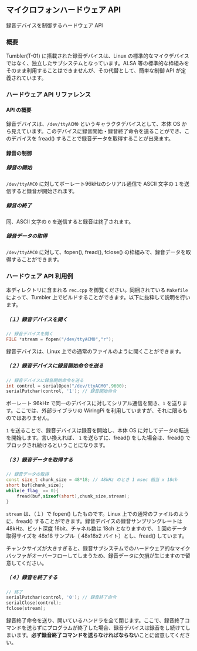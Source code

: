 ## マイクロフォンハードウェア API

録音デバイスを制御するハードウェア API

### 概要

Tumbler(T-01) に搭載された録音デバイスは、Linux の標準的なマイクデバイスではなく、独立したサブシステムとなっています。ALSA 等の標準的な枠組みをそのまま利用することはできませんが、その代替として、簡単な制御 API が定義されています。

### ハードウェア API リファレンス

#### API の概要

録音デバイスは、`/dev/ttyACM0` というキャラクタデバイスとして、本体 OS から見えています。このデバイスに録音開始・録音終了命令を送ることができ、このデバイスを fread() することで録音データを取得することが出来ます。

#### 録音の制御

##### 録音の開始

`/dev/ttyAMC0` に対してボーレート96kHzのシリアル通信で ASCII 文字の `1` を送信すると録音が開始されます。

##### 録音の終了

同、ASCII 文字の `0` を送信すると録音は終了されます。

##### 録音データの取得

`/dev/ttyAMC0` に対して、fopen(), fread(), fclose() の枠組みで、録音データを取得することができます。

### ハードウェア API 利用例

本ディレクトリに含まれる `rec.cpp` を御覧ください。同梱されている `Makefile` によって、Tumbler 上でビルドすることができます。以下に抜粋して説明を行います。

##### （１）録音デバイスを開く

``````````cpp
// 録音デバイスを開く
FILE *stream = fopen("/dev/ttyACM0","r");
``````````

録音デバイスは、Linux 上での通常のファイルのように開くことができます。

##### （２）録音デバイスに録音開始命令を送る

``````````cpp
// 録音デバイスに録音開始命令を送る
int control = serialOpen("/dev/ttyACM0",9600);
serialPutchar(control, '1'); // 録音開始命令
``````````

ボーレート 96kHz で同一のデバイスに対してシリアル通信を開き、`1` を送ります。ここでは、外部ライブラリの WiringPi を利用していますが、それに限るものではありません。

`1` を送ることで、録音デバイスは録音を開始し、本体 OS に対してデータの転送を開始します。言い換えれば、 `1` を送らずに、fread() をした場合は、fread() でブロックされ続けるということになります。

##### （３）録音データを取得する

``````````cpp
// 録音データの取得
const size_t chunk_size = 48*18; // 48kHz のとき 1 msec 相当 x 18ch
short buf[chunk_size];
while(e_flag_ == 0){
	fread(buf,sizeof(short),chunk_size,stream);
}
``````````

`stream` は、（１）で fopen() したものです。Linux 上での通常のファイルのように、fread() することができます。録音デバイスの録音サンプリングレートは 48kHz、ビット深度 16bit、チャネル数は 18ch となりますので、１回のデータ取得サイズを 48x18 サンプル（ 48x18x2 バイト）とし、fread() しています。

チャンクサイズが大きすぎると、録音サブシステムでのハードウェア的なマイクバッファがオーバーフローしてしまうため、録音データに欠損が生じますので留意してください。

##### （４）録音を終了する

``````````cpp
// 終了
serialPutchar(control, '0'); // 録音終了命令
serialClose(control);
fclose(stream);
``````````

録音終了命令を送り、開いているハンドラを全て閉じます。ここで、録音終了コマンドを送らずにプログラムが終了した場合、録音デバイスは録音をし続けてしまいます。**必ず録音終了コマンドを送らなければならない**ことに留意してください。




